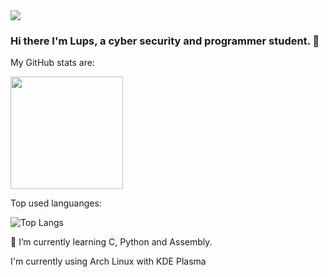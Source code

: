 <img src=https://i.pinimg.com/originals/61/0c/31/610c314429384631fed11dbe62fb28d8.gif />

### Hi there I'm Lups, a cyber security and programmer student. 👋

My GitHub stats are:

<img height="180em" src="https://github-readme-stats.vercel.app/api?username=MrLups&show_icons=true&hide_border=true&&count_private=true&include_all_commits=true&theme=radical" />

Top used languanges:

<img alt="Top Langs" src="https://github-readme-stats.vercel.app/api/top-langs/?username=MrLups&hide=html,css,javascript&layout=compact&theme=radical"/>


🌱 I’m currently learning C, Python and Assembly.


I'm currently using Arch Linux with KDE Plasma
